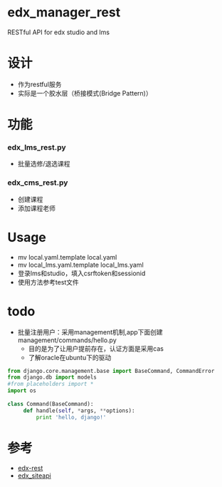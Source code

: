 # edx_manager_rest
RESTful API   for edx studio  and lms

# 设计
*  作为restful服务
*  实际是一个胶水层（桥接模式(Bridge Pattern)）

# 功能
### edx_lms_rest.py
*  批量选修/退选课程

### edx_cms_rest.py
*  创建课程
*  添加课程老师

# Usage
*  mv local.yaml.template local.yaml
*  mv local_lms.yaml.template local_lms.yaml
*  登录lms和studio，填入csrftoken和sessionid
*  使用方法参考test文件


# todo
*  批量注册用户：采用management机制,app下面创建management/commands/hello.py
    *  目的是为了让用户提前存在，认证方面是采用cas
    *  了解oracle在ubuntu下的驱动

```python
from django.core.management.base import BaseCommand, CommandError
from django.db import models
#from placeholders import *
import os
    
class Command(BaseCommand):
     def handle(self, *args, **options):
         print 'hello, django!'
```

# 参考
*  [edx-rest](https://github.com/pmitros/edx-rest/)
*  [edx_siteapi](https://github.com/wwj718/edx_siteapi)
